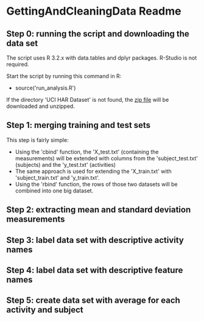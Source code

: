 # GettingAndCleaningData Readme

## Step 0: running the script and downloading the data set

The script uses R 3.2.x with data.tables and dplyr packages.
R-Studio is not required.

Start the script by running this command in R:

* source('run_analysis.R')

If the directory 'UCI HAR Dataset' is not found,
the [zip file](https://d396qusza40orc.cloudfront.net/getdata%2Fprojectfiles%2FUCI%20HAR%20Dataset.zip) will be downloaded and unzipped.

## Step 1: merging training and test sets

This step is fairly simple:

* Using the 'cbind' function, the 'X_test.txt' (containing the measurements) will be extended with columns from the 'subject_test.txt' (subjects) and the 'y_test.txt' (activities)
* The same approach is used for extending the 'X_train.txt' with 'subject_train.txt' and 'y_train.txt'.
* Using the 'rbind' function, the rows of those two datasets will be combined into one big dataset. 

## Step 2: extracting mean and standard deviation measurements

## Step 3: label data set with descriptive activity names

## Step 4: label data set with descriptive feature names

## Step 5: create data set with average for each activity and subject
